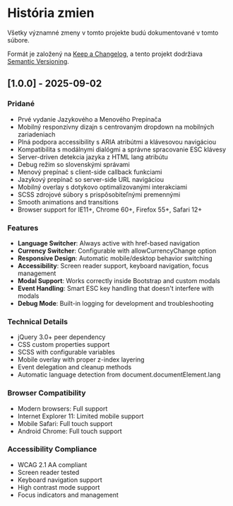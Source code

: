 # História zmien

Všetky významné zmeny v tomto projekte budú dokumentované v tomto súbore.

Formát je založený na [Keep a Changelog](https://keepachangelog.com/en/1.0.0/),
a tento projekt dodržiava [Semantic Versioning](https://semver.org/spec/v2.0.0.html).

## [1.0.0] - 2025-09-02

### Pridané
- Prvé vydanie Jazykového a Menového Prepínača
- Mobilný responzívny dizajn s centrovaným dropdown na mobilných zariadeniach
- Plná podpora accessibility s ARIA atribútmi a klávesovou navigáciou
- Kompatibilita s modálnymi dialógmi a správne spracovanie ESC klávesy
- Server-driven detekcia jazyka z HTML lang atribútu
- Debug režim so slovenskými správami
- Menový prepínač s client-side callback funkciami
- Jazykový prepínač so server-side URL navigáciou
- Mobilný overlay s dotykovo optimalizovanými interakciami
- SCSS zdrojové súbory s prispôsobiteľnými premennými
- Smooth animations and transitions
- Browser support for IE11+, Chrome 60+, Firefox 55+, Safari 12+

### Features
- **Language Switcher**: Always active with href-based navigation
- **Currency Switcher**: Configurable with allowCurrencyChange option
- **Responsive Design**: Automatic mobile/desktop behavior switching
- **Accessibility**: Screen reader support, keyboard navigation, focus management
- **Modal Support**: Works correctly inside Bootstrap and custom modals
- **Event Handling**: Smart ESC key handling that doesn't interfere with modals
- **Debug Mode**: Built-in logging for development and troubleshooting

### Technical Details
- jQuery 3.0+ peer dependency
- CSS custom properties support
- SCSS with configurable variables
- Mobile overlay with proper z-index layering
- Event delegation and cleanup methods
- Automatic language detection from document.documentElement.lang

### Browser Compatibility
- Modern browsers: Full support
- Internet Explorer 11: Limited mobile support
- Mobile Safari: Full touch support
- Android Chrome: Full touch support

### Accessibility Compliance
- WCAG 2.1 AA compliant
- Screen reader tested
- Keyboard navigation support
- High contrast mode support
- Focus indicators and management
